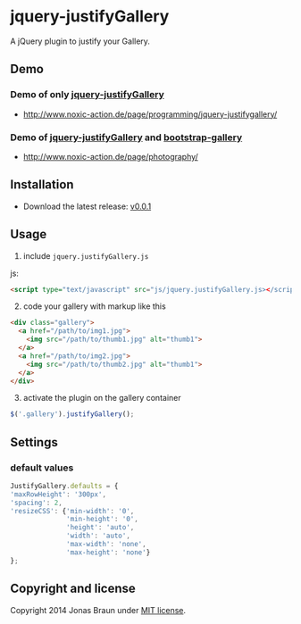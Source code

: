 jquery-justifyGallery
=====================

A jQuery plugin to justify your Gallery.

## Demo

### Demo of only [jquery-justifyGallery](https://github.com/iekadou/jquery-justifyGallery/)
* http://www.noxic-action.de/page/programming/jquery-justifygallery/

### Demo of [jquery-justifyGallery](https://github.com/iekadou/jquery-justifyGallery/) and [bootstrap-gallery](https://github.com/iekadou/bootstrap-gallery/)
* http://www.noxic-action.de/page/photography/


## Installation

* Download the latest release: [v0.0.1](https://github.com/iekadou/jquery-justifyGallery/archive/0.0.1.zip)

## Usage

1. include `jquery.justifyGallery.js`
  
  js:
  ```html
<script type="text/javascript" src="js/jquery.justifyGallery.js></script>
  ```

2. code your gallery with markup like this

  ```html
  <div class="gallery">
    <a href="/path/to/img1.jpg">
      <img src="/path/to/thumb1.jpg" alt="thumb1">
    </a>
    <a href="/path/to/img2.jpg">
      <img src="/path/to/thumb2.jpg" alt="thumb1">
    </a>
  </div>
  ```

3. activate the plugin on the gallery container
  
  ```javascript
$('.gallery').justifyGallery();
  ```

## Settings

### default values

  ```javascript
JustifyGallery.defaults = {
  'maxRowHeight': '300px',
  'spacing': 2,
  'resizeCSS': {'min-width': '0',
                'min-height': '0',
                'height': 'auto',
                'width': 'auto',
                'max-width': 'none',
                'max-height': 'none'}
  };
  ```

## Copyright and license

Copyright 2014 Jonas Braun under [MIT license](https://github.com/iekadou/jquery-justifyGallery/blob/master/LICENSE).
